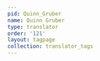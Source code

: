 ```yaml
---
pid: Quinn_Gruber
name: Quinn Gruber
type: translator
order: '121'
layout: tagpage
collection: translator_tags
---
```

